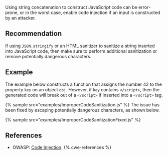 Using string concatenation to construct JavaScript code can be error-prone, or in the worst case, enable code injection if an input is constructed by an attacker.


## Recommendation
If using `JSON.stringify` or an HTML sanitizer to sanitize a string inserted into JavaScript code, then make sure to perform additional sanitization or remove potentially dangerous characters.


## Example
The example below constructs a function that assigns the number 42 to the property `key` on an object `obj`. However, if `key` contains `</script>`, then the generated code will break out of a `</script>` if inserted into a `</script>` tag.

{% sample src="examples/ImproperCodeSanitization.js" %}
The issue has been fixed by escaping potentially dangerous characters, as shown below.

{% sample src="examples/ImproperCodeSanitizationFixed.js" %}

## References
* OWASP: [Code Injection](https://www.owasp.org/index.php/Code_Injection).
{% cwe-references %}
